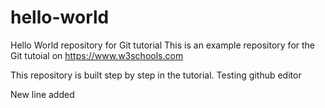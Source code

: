 # hello-world
Hello World repository for Git tutorial
This is an example repository for the Git tutoial on https://www.w3schools.com

This repository is built step by step in the tutorial.
Testing github editor

New line added